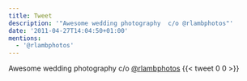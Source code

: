 ```yaml
---
title: Tweet
description: '"Awesome wedding photography  c/o @rlambphotos"'
date: '2011-04-27T14:04:50+01:00'
mentions:
  - '@rlambphotos'
---
```

Awesome wedding photography  c/o [@rlambphotos](https://twitter.com/@rlambphotos)
      {{< tweet 0 0 >}}
    
